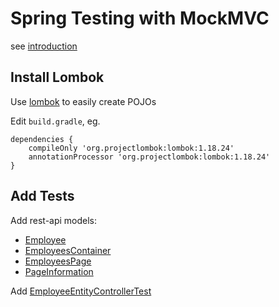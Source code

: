 # Spring Testing with MockMVC

see [introduction](https://www.baeldung.com/integration-testing-in-spring)

## Install Lombok

Use [lombok](https://projectlombok.org/) to easily create POJOs

Edit `build.gradle`, eg.

```
dependencies {
    compileOnly 'org.projectlombok:lombok:1.18.24'
    annotationProcessor 'org.projectlombok:lombok:1.18.24'
}
```

## Add Tests

Add rest-api models:

* [Employee](./source/main/java/sw/jpa/foodmart/restapi/models/Employee.java)
* [EmployeesContainer](./source/main/java/sw/jpa/foodmart/restapi/models/EmployeesContainer.java)
* [EmployeesPage](./source/main/java/sw/jpa/foodmart/restapi/models/EmployeesPage.java)
* [PageInformation](./source/main/java/sw/jpa/foodmart/restapi/models/PageInformation.java)

Add [EmployeeEntityControllerTest](./source/test/java/sw/jpa/foodmart/controllers/EmployeeEntityControllerTest.java)